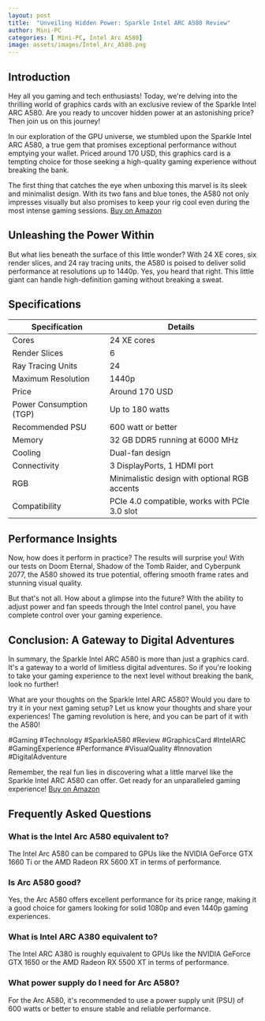 ```yaml
---
layout: post
title:  "Unveiling Hidden Power: Sparkle Intel ARC A580 Review"
author: Mini-PC
categories: [ Mini-PC, Intel Arc A580]
image: assets/images/Intel_Arc_A580.png
---
```


## Introduction

Hey all you gaming and tech enthusiasts! Today, we're delving into the thrilling world of graphics cards with an exclusive review of the Sparkle Intel ARC A580. Are you ready to uncover hidden power at an astonishing price? Then join us on this journey!

In our exploration of the GPU universe, we stumbled upon the Sparkle Intel ARC A580, a true gem that promises exceptional performance without emptying your wallet. Priced around 170 USD, this graphics card is a tempting choice for those seeking a high-quality gaming experience without breaking the bank.

The first thing that catches the eye when unboxing this marvel is its sleek and minimalist design. With its two fans and blue tones, the A580 not only impresses visually but also promises to keep your rig cool even during the most intense gaming sessions. [Buy on Amazon](https://geni.us/AialOX)

## Unleashing the Power Within

But what lies beneath the surface of this little wonder? With 24 XE cores, six render slices, and 24 ray tracing units, the A580 is poised to deliver solid performance at resolutions up to 1440p. Yes, you heard that right. This little giant can handle high-definition gaming without breaking a sweat.

## Specifications

| Specification            | Details                                        |
|--------------------------|------------------------------------------------|
| Cores                    | 24 XE cores                                    |
| Render Slices            | 6                                              |
| Ray Tracing Units        | 24                                             |
| Maximum Resolution       | 1440p                                          |
| Price                    | Around 170 USD                                 |
| Power Consumption (TGP)  | Up to 180 watts                                |
| Recommended PSU          | 600 watt or better                             |
| Memory                   | 32 GB DDR5 running at 6000 MHz                |
| Cooling                  | Dual-fan design                                |
| Connectivity             | 3 DisplayPorts, 1 HDMI port                    |
| RGB                      | Minimalistic design with optional RGB accents |
| Compatibility            | PCIe 4.0 compatible, works with PCIe 3.0 slot |


## Performance Insights

Now, how does it perform in practice? The results will surprise you! With our tests on Doom Eternal, Shadow of the Tomb Raider, and Cyberpunk 2077, the A580 showed its true potential, offering smooth frame rates and stunning visual quality.

But that's not all. How about a glimpse into the future? With the ability to adjust power and fan speeds through the Intel control panel, you have complete control over your gaming experience.

## Conclusion: A Gateway to Digital Adventures

In summary, the Sparkle Intel ARC A580 is more than just a graphics card. It's a gateway to a world of limitless digital adventures. So if you're looking to take your gaming experience to the next level without breaking the bank, look no further!

What are your thoughts on the Sparkle Intel ARC A580? Would you dare to try it in your next gaming setup? Let us know your thoughts and share your experiences! The gaming revolution is here, and you can be part of it with the A580!

#Gaming #Technology #SparkleA580 #Review #GraphicsCard #IntelARC #GamingExperience #Performance #VisualQuality #Innovation #DigitalAdventure

Remember, the real fun lies in discovering what a little marvel like the Sparkle Intel ARC A580 can offer. Get ready for an unparalleled gaming experience! [Buy on Amazon](https://geni.us/AialOX)


## Frequently Asked Questions

### What is the Intel Arc A580 equivalent to?

The Intel Arc A580 can be compared to GPUs like the NVIDIA GeForce GTX 1660 Ti or the AMD Radeon RX 5600 XT in terms of performance.

### Is Arc A580 good?

Yes, the Arc A580 offers excellent performance for its price range, making it a good choice for gamers looking for solid 1080p and even 1440p gaming experiences.

### What is Intel ARC A380 equivalent to?

The Intel ARC A380 is roughly equivalent to GPUs like the NVIDIA GeForce GTX 1650 or the AMD Radeon RX 5500 XT in terms of performance.

### What power supply do I need for Arc A580?

For the Arc A580, it's recommended to use a power supply unit (PSU) of 600 watts or better to ensure stable and reliable performance.

